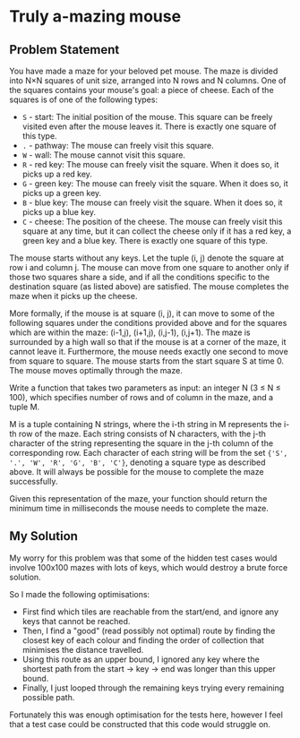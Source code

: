 # Truly a-mazing mouse

## Problem Statement

You have made a maze for your beloved pet mouse. The maze is divided into N×N
squares of unit size, arranged into N rows and N columns. One of the squares
contains your mouse's goal: a piece of cheese. Each of the squares is of one of
the following types:

  - `S` - start: The initial position of the mouse. This square can be freely
    visited even after the mouse leaves it. There is exactly one square of this
    type.
  - `.` - pathway: The mouse can freely visit this square.
  - `W` - wall: The mouse cannot visit this square.
  - `R` - red key: The mouse can freely visit the square. When it does so, it
    picks up a red key.
  - `G` - green key: The mouse can freely visit the square. When it does so, it
    picks up a green key.
  - `B` - blue key: The mouse can freely visit the square. When it does so, it
    picks up a blue key.
  - `C` - cheese: The position of the cheese. The mouse can freely visit this
    square at any time, but it can collect the cheese only if it has a red key,
    a green key and a blue key. There is exactly one square of this type.

The mouse starts without any keys. Let the tuple (i, j) denote the square at row
i and column j. The mouse can move from one square to another only if those two
squares share a side, and if all the conditions specific to the destination
square (as listed above) are satisfied. The mouse completes the maze when it
picks up the cheese.

More formally, if the mouse is at square (i, j), it can move to some of the
following squares under the conditions provided above and for the squares which
are within the maze: (i-1,j), (i+1,j), (i,j-1), (i,j+1). The maze is surrounded
by a high wall so that if the mouse is at a corner of the maze, it cannot leave
it. Furthermore, the mouse needs exactly one second to move from square to
square. The mouse starts from the start square S at time 0. The mouse moves
optimally through the maze.

Write a function that takes two parameters as input: an integer N (3 ≤ N ≤ 100),
which specifies number of rows and of column in the maze, and a tuple M.

M is a tuple containing N strings, where the i-th string in M represents the
i-th row of the maze. Each string consists of N characters, with the j-th
character of the string representing the square in the j-th column of the
corresponding row. Each character of each string will be from the set
`{'S', '.', 'W', 'R', 'G', 'B', 'C'}`, denoting a square type as described
above. It will always be possible for the mouse to complete the maze
successfully.

Given this representation of the maze, your function should return the minimum
time in milliseconds the mouse needs to complete the maze.

## My Solution

My worry for this problem was that some of the hidden test cases would involve 100x100 mazes with lots of keys, which would destroy a brute force solution.

So I made the following optimisations:

  - First find which tiles are reachable from the start/end, and ignore any keys that cannot be reached.
  - Then, I find a "good" (read possibly not optimal) route by finding the closest key of each colour and finding the order of collection that minimises the distance travelled.
  - Using this route as an upper bound, I ignored any key where the shortest path from the start -> key -> end was longer than this upper bound.
  - Finally, I just looped through the remaining keys trying every remaining possible path.

Fortunately this was enough optimisation for the tests here, however I feel that a test case could be constructed that this code would struggle on.
